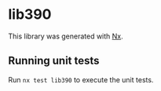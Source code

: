 # lib390

This library was generated with [Nx](https://nx.dev).

## Running unit tests

Run `nx test lib390` to execute the unit tests.
